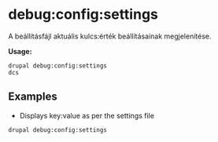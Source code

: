 # debug:config:settings
A beállításfájl aktuális kulcs:érték beállításainak megjelenítése.

**Usage:**
```
drupal debug:config:settings
dcs
```

## Examples
* Displays key:value as per the settings file
```
drupal debug:config:settings
```
